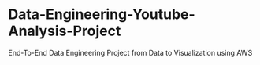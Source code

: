 # Data-Engineering-Youtube-Analysis-Project
End-To-End Data Engineering Project from Data to Visualization using AWS
